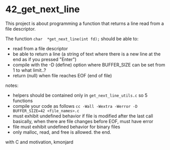 # 42_get_next_line
This project is about programming a function that returns a line read from a file descriptor.

The function
`
char  *get_next_line(int fd);
`
should be able to:
- read from a file descriptor
- be able to return a line
  (a string of text where there is a new line at the end as if you pressed "Enter")
- compile with the -D (define) option where BUFFER_SIZE can be set from 1 to what limit..?
- return (null) when file reaches EOF (end of file)

notes:
- helpers should be contained only in `get_next_line_utils.c` so 5 functions
- compile your code as follows
`
cc -Wall -Wextra -Werror -D BUFFER_SIZE=42 <file_names>.c
`
- must exhibit undefined behavior if file is modified after the last call
basically, when there are file changes before EOF, must have error
- file must exhibit undefined behavior for binary files
- only malloc, read, and free is allowed. the end.

with C and motivation,
kmonjard
